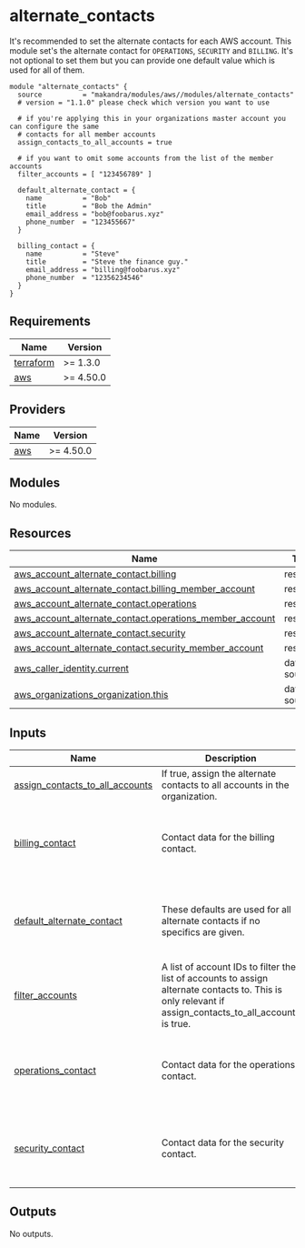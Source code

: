 # alternate_contacts

It's recommended to set the alternate contacts for each AWS account. This module set's the alternate contact for `OPERATIONS`, `SECURITY` and `BILLING`. It's not optional to set them but you can provide one default value which is used for all of them.

```hcl
module "alternate_contacts" {
  source          = "makandra/modules/aws//modules/alternate_contacts"
  # version = "1.1.0" please check which version you want to use

  # if you're applying this in your organizations master account you can configure the same
  # contacts for all member accounts
  assign_contacts_to_all_accounts = true

  # if you want to omit some accounts from the list of the member accounts
  filter_accounts = [ "123456789" ]

  default_alternate_contact = {
    name          = "Bob"
    title         = "Bob the Admin"
    email_address = "bob@foobarus.xyz"
    phone_number  = "123455667"
  }

  billing_contact = {
    name          = "Steve"
    title         = "Steve the finance guy."
    email_address = "billing@foobarus.xyz"
    phone_number  = "12356234546"
  }
}
```
<!-- BEGINNING OF PRE-COMMIT-TERRAFORM DOCS HOOK -->
## Requirements

| Name | Version |
|------|---------|
| <a name="requirement_terraform"></a> [terraform](#requirement\_terraform) | >= 1.3.0 |
| <a name="requirement_aws"></a> [aws](#requirement\_aws) | >= 4.50.0 |

## Providers

| Name | Version |
|------|---------|
| <a name="provider_aws"></a> [aws](#provider\_aws) | >= 4.50.0 |

## Modules

No modules.

## Resources

| Name | Type |
|------|------|
| [aws_account_alternate_contact.billing](https://registry.terraform.io/providers/hashicorp/aws/latest/docs/resources/account_alternate_contact) | resource |
| [aws_account_alternate_contact.billing_member_account](https://registry.terraform.io/providers/hashicorp/aws/latest/docs/resources/account_alternate_contact) | resource |
| [aws_account_alternate_contact.operations](https://registry.terraform.io/providers/hashicorp/aws/latest/docs/resources/account_alternate_contact) | resource |
| [aws_account_alternate_contact.operations_member_account](https://registry.terraform.io/providers/hashicorp/aws/latest/docs/resources/account_alternate_contact) | resource |
| [aws_account_alternate_contact.security](https://registry.terraform.io/providers/hashicorp/aws/latest/docs/resources/account_alternate_contact) | resource |
| [aws_account_alternate_contact.security_member_account](https://registry.terraform.io/providers/hashicorp/aws/latest/docs/resources/account_alternate_contact) | resource |
| [aws_caller_identity.current](https://registry.terraform.io/providers/hashicorp/aws/latest/docs/data-sources/caller_identity) | data source |
| [aws_organizations_organization.this](https://registry.terraform.io/providers/hashicorp/aws/latest/docs/data-sources/organizations_organization) | data source |

## Inputs

| Name | Description | Type | Default | Required |
|------|-------------|------|---------|:--------:|
| <a name="input_assign_contacts_to_all_accounts"></a> [assign\_contacts\_to\_all\_accounts](#input\_assign\_contacts\_to\_all\_accounts) | If true, assign the alternate contacts to all accounts in the organization. | `bool` | `false` | no |
| <a name="input_billing_contact"></a> [billing\_contact](#input\_billing\_contact) | Contact data for the billing contact. | <pre>object({<br>    name          = string<br>    title         = string<br>    email_address = string<br>    phone_number  = string<br>  })</pre> | `null` | no |
| <a name="input_default_alternate_contact"></a> [default\_alternate\_contact](#input\_default\_alternate\_contact) | These defaults are used for all alternate contacts if no specifics are given. | <pre>object({<br>    name          = string<br>    title         = string<br>    email_address = string<br>    phone_number  = string<br>  })</pre> | n/a | yes |
| <a name="input_filter_accounts"></a> [filter\_accounts](#input\_filter\_accounts) | A list of account IDs to filter the list of accounts to assign alternate contacts to. This is only relevant if assign\_contacts\_to\_all\_accounts is true. | `list(string)` | `[]` | no |
| <a name="input_operations_contact"></a> [operations\_contact](#input\_operations\_contact) | Contact data for the operations contact. | <pre>object({<br>    name          = string<br>    title         = string<br>    email_address = string<br>    phone_number  = string<br>  })</pre> | `null` | no |
| <a name="input_security_contact"></a> [security\_contact](#input\_security\_contact) | Contact data for the security contact. | <pre>object({<br>    name          = string<br>    title         = string<br>    email_address = string<br>    phone_number  = string<br>  })</pre> | `null` | no |

## Outputs

No outputs.
<!-- END OF PRE-COMMIT-TERRAFORM DOCS HOOK -->
